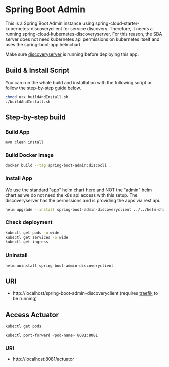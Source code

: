 # Spring Boot Admin

This is a Spring Boot Admin instance using spring-cloud-starter-kubernetes-discoveryclient for service discovery.
Therefore, it needs a running spring-cloud-kubernetes-discoveryserver.
For this reason, the SBA server does not need kubernetes api permissions on kubernetes itself and uses the 
spring-boot-app helmchart.

Make sure [discoveryserver](../../helm-charts/spring-cloud-kubernetes-discoveryserver/README.md) is running before deploying this app.


## Build & Install Script

You can run the whole build and installation with the following script or follow the step-by-step guide below.

```bash
chmod u+x buildAndInstall.sh
./buildAndInstall.sh
```

## Step-by-step build

### Build App
```bash
mvn clean install
```

### Build Docker Image
```bash
docker build --tag spring-boot-admin:discocli .
```

### Install App
We use the standard "app" helm chart here and NOT the "admin" helm chart as we do not need the k8s api access with this
setup. The discoveryserver has the permissions and is providing the apps via rest api.

```bash
helm upgrade --install spring-boot-admin-discoveryclient ../../helm-charts/spring-boot-app -f deployment/values.yml
```

### Check deployment
```bash
kubectl get pods -o wide
kubectl get services -o wide
kubectl get ingress
```

### Uninstall
```bash
helm uninstall spring-boot-admin-discoveryclient
```

## URI

- http://localhost/spring-boot-admin-discoveryclient (requires [traefik](../../helm-charts/traefik/README.md) to be running)

## Access Actuator
```bash
kubectl get pods
```
```bash
kubectl port-forward <pod-name> 8081:8081
```
### URI

- http://localhost:8081/actuator
